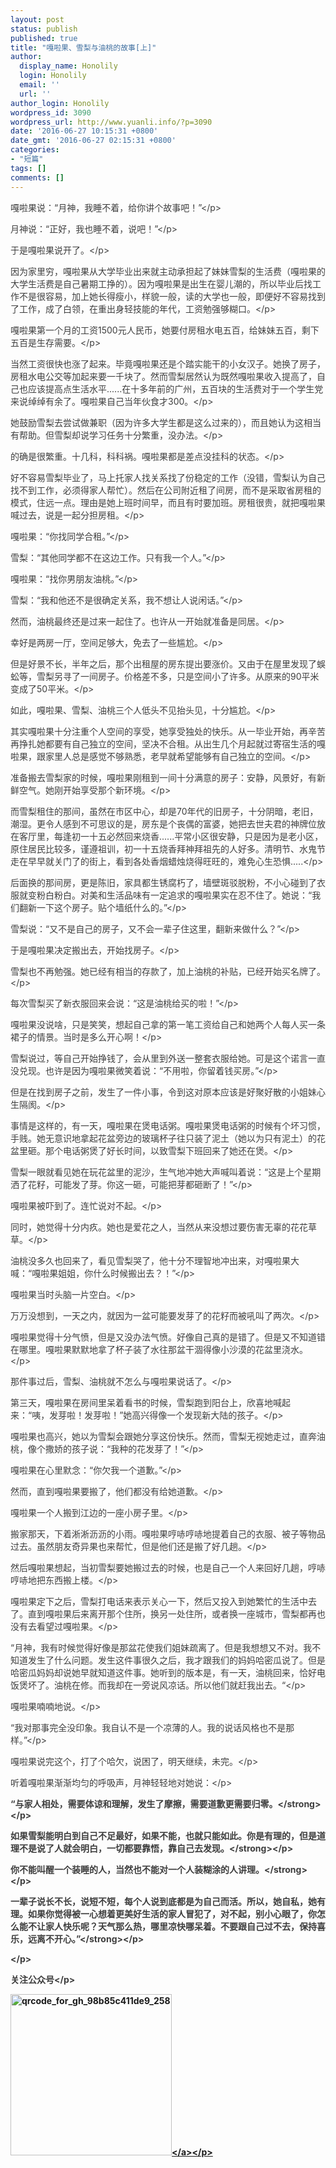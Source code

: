 ```yaml
---
layout: post
status: publish
published: true
title: "嘎啦果、雪梨与油桃的故事[上]"
author:
  display_name: Honolily
  login: Honolily
  email: ''
  url: ''
author_login: Honolily
wordpress_id: 3090
wordpress_url: http://www.yuanli.info/?p=3090
date: '2016-06-27 10:15:31 +0800'
date_gmt: '2016-06-27 02:15:31 +0800'
categories:
- "短篇"
tags: []
comments: []
---
```

<p style="color: #3e3e3e;">嘎啦果说：&ldquo;月神，我睡不着，给你讲个故事吧！&rdquo;<&#47;p></p>
<p style="color: #3e3e3e;">月神说：&ldquo;正好，我也睡不着，说吧！&rdquo;<&#47;p></p>
<p style="color: #3e3e3e;">于是嘎啦果说开了。<&#47;p></p>
<p style="color: #3e3e3e;">因为家里穷，嘎啦果从大学毕业出来就主动承担起了妹妹雪梨的生活费（嘎啦果的大学生活费是自己暑期工挣的）。因为嘎啦果是出生在婴儿潮的，所以毕业后找工作不是很容易，加上她长得瘦小，样貌一般，读的大学也一般，即便好不容易找到了工作，成了白领，在重出身轻技能的年代，工资勉强够糊口。<&#47;p></p>
<p style="color: #3e3e3e;">嘎啦果第一个月的工资1500元人民币，她要付房租水电五百，给妹妹五百，剩下五百是生存需要。<&#47;p></p>
<p style="color: #3e3e3e;">当然工资很快也涨了起来。毕竟嘎啦果还是个踏实能干的小女汉子。她换了房子，房租水电公交等加起来要一千块了。然而雪梨居然认为既然嘎啦果收入提高了，自己也应该提高点生活水平......在十多年前的广州，五百块的生活费对于一个学生党来说绰绰有余了。嘎啦果自己当年伙食才300。<&#47;p></p>
<p style="color: #3e3e3e;">她鼓励雪梨去尝试做兼职（因为许多大学生都是这么过来的），而且她认为这相当有帮助。但雪梨却说学习任务十分繁重，没办法。<&#47;p></p>
<p style="color: #3e3e3e;">的确是很繁重。十几科，科科祸。嘎啦果都是差点没挂科的状态。<&#47;p></p>
<p style="color: #3e3e3e;">好不容易雪梨毕业了，马上托家人找关系找了份稳定的工作（没错，雪梨认为自己找不到工作，必须得家人帮忙）。然后在公司附近租了间房，而不是采取省房租的模式，住远一点。理由是她上班时间早，而且有时要加班。房租很贵，就把嘎啦果喊过去，说是一起分担房租。<&#47;p></p>
<p style="color: #3e3e3e;">嘎啦果：&ldquo;你找同学合租。&rdquo;<&#47;p></p>
<p style="color: #3e3e3e;">雪梨：&ldquo;其他同学都不在这边工作。只有我一个人。&rdquo;<&#47;p></p>
<p style="color: #3e3e3e;">嘎啦果：&ldquo;找你男朋友油桃。&rdquo;<&#47;p></p>
<p style="color: #3e3e3e;">雪梨：&ldquo;我和他还不是很确定关系，我不想让人说闲话。&rdquo;<&#47;p></p>
<p style="color: #3e3e3e;">然而，油桃最终还是过来一起住了。也许从一开始就准备是同居。<&#47;p></p>
<p style="color: #3e3e3e;">幸好是两房一厅，空间足够大，免去了一些尴尬。<&#47;p></p>
<p style="color: #3e3e3e;">但是好景不长，半年之后，那个出租屋的房东提出要涨价。又由于在屋里发现了蜈蚣等，雪梨另寻了一间房子。价格差不多，只是空间小了许多。从原来的90平米变成了50平米。<&#47;p></p>
<p style="color: #3e3e3e;">如此，嘎啦果、雪梨、油桃三个人低头不见抬头见，十分尴尬。<&#47;p></p>
<p style="color: #3e3e3e;">其实嘎啦果十分注重个人空间的享受，她享受独处的快乐。从一毕业开始，再辛苦再挣扎她都要有自己独立的空间，坚决不合租。从出生几个月起就过寄宿生活的嘎啦果，跟家里人总是感觉不够熟悉，老早就希望能够有自己独立的空间。<&#47;p></p>
<p style="color: #3e3e3e;">准备搬去雪梨家的时候，嘎啦果刚租到一间十分满意的房子：安静，风景好，有新鲜空气。她刚开始享受那个新环境。<&#47;p></p>
<p style="color: #3e3e3e;">而雪梨租住的那间，虽然在市区中心，却是70年代的旧房子，十分阴暗，老旧，潮湿。更令人感到不可思议的是，房东是个丧偶的富婆，她把去世夫君的神牌位放在客厅里，每逢初一十五必然回来烧香......平常小区很安静，只是因为是老小区，原住居民比较多，谨遵祖训，初一十五烧香拜神拜祖先的人好多。清明节、水鬼节走在早早就关门了的街上，看到各处香烟蜡烛烧得旺旺的，难免心生恐惧.....<&#47;p></p>
<p style="color: #3e3e3e;">后面换的那间房，更是陈旧，家具都生锈腐朽了，墙壁斑驳脱粉，不小心碰到了衣服就变粉白粉白。对美和生活品味有一定追求的嘎啦果实在忍不住了。她说：&ldquo;我们翻新一下这个房子。贴个墙纸什么的。&rdquo;<&#47;p></p>
<p style="color: #3e3e3e;">雪梨说：&ldquo;又不是自己的房子，又不会一辈子住这里，翻新来做什么？&rdquo;<&#47;p></p>
<p style="color: #3e3e3e;">于是嘎啦果决定搬出去，开始找房子。<&#47;p></p>
<p style="color: #3e3e3e;">雪梨也不再勉强。她已经有相当的存款了，加上油桃的补贴，已经开始买名牌了。<&#47;p></p>
<p style="color: #3e3e3e;">每次雪梨买了新衣服回来会说：&ldquo;这是油桃给买的啦！&rdquo;<&#47;p></p>
<p style="color: #3e3e3e;">嘎啦果没说啥，只是笑笑，想起自己拿的第一笔工资给自己和她两个人每人买一条裙子的情景。当时是多么开心啊！<&#47;p></p>
<p style="color: #3e3e3e;">雪梨说过，等自己开始挣钱了，会从里到外送一整套衣服给她。可是这个诺言一直没兑现。也许是因为嘎啦果微笑着说：&ldquo;不用啦，你留着钱买房。&rdquo;<&#47;p></p>
<p style="color: #3e3e3e;">但是在找到房子之前，发生了一件小事，令到这对原本应该是好聚好散的小姐妹心生隔阂。<&#47;p></p>
<p style="color: #3e3e3e;">事情是这样的，有一天，嘎啦果在煲电话粥。嘎啦果煲电话粥的时候有个坏习惯，手贱。她无意识地拿起花盆旁边的玻璃杯子往只装了泥土（她以为只有泥土）的花盆里砸。那个电话粥煲了好长时间，以致雪梨下班回来了她还在煲。<&#47;p></p>
<p style="color: #3e3e3e;">雪梨一眼就看见她在玩花盆里的泥沙，生气地冲她大声喊叫着说：&ldquo;这是上个星期洒了花籽，可能发了芽。你这一砸，可能把芽都砸断了！&rdquo;<&#47;p></p>
<p style="color: #3e3e3e;">嘎啦果被吓到了。连忙说对不起。<&#47;p></p>
<p style="color: #3e3e3e;">同时，她觉得十分内疚。她也是爱花之人，当然从来没想过要伤害无辜的花花草草。<&#47;p></p>
<p style="color: #3e3e3e;">油桃没多久也回来了，看见雪梨哭了，他十分不理智地冲出来，对嘎啦果大喊：&ldquo;嘎啦果姐姐，你什么时候搬出去？！&rdquo;<&#47;p></p>
<p style="color: #3e3e3e;">嘎啦果当时头脑一片空白。<&#47;p></p>
<p style="color: #3e3e3e;">万万没想到，一天之内，就因为一盆可能要发芽了的花籽而被吼叫了两次。<&#47;p></p>
<p style="color: #3e3e3e;">嘎啦果觉得十分气愤，但是又没办法气愤。好像自己真的是错了。但是又不知道错在哪里。嘎啦果默默地拿了杯子装了水往那盆干涸得像小沙漠的花盆里浇水。<&#47;p></p>
<p style="color: #3e3e3e;">那件事过后，雪梨、油桃就不怎么与嘎啦果说话了。<&#47;p></p>
<p style="color: #3e3e3e;">第三天，嘎啦果在房间里呆着看书的时候，雪梨跑到阳台上，欣喜地喊起来：&ldquo;咦，发芽啦！发芽啦！&rdquo;她高兴得像一个发现新大陆的孩子。<&#47;p></p>
<p style="color: #3e3e3e;">嘎啦果也高兴，她以为雪梨会跟她分享这份快乐。然而，雪梨无视她走过，直奔油桃，像个撒娇的孩子说：&ldquo;我种的花发芽了！&rdquo;<&#47;p></p>
<p style="color: #3e3e3e;">嘎啦果在心里默念：&ldquo;你欠我一个道歉。&rdquo;<&#47;p></p>
<p style="color: #3e3e3e;">然而，直到嘎啦果要搬了，他们都没有给她道歉。<&#47;p></p>
<p style="color: #3e3e3e;">嘎啦果一个人搬到江边的一座小房子里。<&#47;p></p>
<p style="color: #3e3e3e;">搬家那天，下着淅淅沥沥的小雨。嘎啦果哼哧哼哧地提着自己的衣服、被子等物品过去。虽然朋友奇异果也来帮忙，但是他们还是搬了好几趟。<&#47;p></p>
<p style="color: #3e3e3e;">然后嘎啦果想起，当初雪梨要她搬过去的时候，也是自己一个人来回好几趟，哼哧哼哧地把东西搬上楼。<&#47;p></p>
<p style="color: #3e3e3e;">嘎啦果定下之后，雪梨打电话来表示关心一下，然后又投入到她繁忙的生活中去了。直到嘎啦果后来离开那个住所，换另一处住所，或者换一座城市，雪梨都再也没有去看望过嘎啦果。<&#47;p></p>
<p style="color: #3e3e3e;">&ldquo;月神，我有时候觉得好像是那盆花使我们姐妹疏离了。但是我想想又不对。我不知道发生了什么问题。发生这件事很久之后，我才跟我们的妈妈哈密瓜说了。但是哈密瓜妈妈却说她早就知道这件事。她听到的版本是，有一天，油桃回来，恰好电饭煲坏了。油桃在修。而我却在一旁说风凉话。所以他们就赶我出去。&ldquo;<&#47;p></p>
<p style="color: #3e3e3e;">嘎啦果喃喃地说。<&#47;p></p>
<p style="color: #3e3e3e;">&ldquo;我对那事完全没印象。我自认不是一个凉薄的人。我的说话风格也不是那样。&rdquo;<&#47;p></p>
<p style="color: #3e3e3e;">嘎啦果说完这个，打了个哈欠，说困了，明天继续，未完。<&#47;p></p>
<p style="color: #3e3e3e;">听着嘎啦果渐渐均匀的呼吸声，月神轻轻地对她说：<&#47;p></p>
<p style="color: #3e3e3e;"><strong>&ldquo;与家人相处，需要体谅和理解，发生了摩擦，需要道歉更需要归零。<&#47;strong><&#47;p></p>
<p style="color: #3e3e3e;"><strong>如果雪梨能明白到自己不足最好，如果不能，也就只能如此。你是有理的，但是道理不是说了人就会明白，一切都要靠悟，靠自己去发现。<&#47;strong><&#47;p></p>
<p style="color: #3e3e3e;"><strong>你不能叫醒一个装睡的人，当然也不能对一个人装糊涂的人讲理。<&#47;strong><&#47;p></p>
<p style="color: #3e3e3e;"><strong>一辈子说长不长，说短不短，每个人说到底都是为自己而活。所以，她自私，她有理。如果你觉得被一心想着更美好生活的家人冒犯了，对不起，别小心眼了，你怎么能不让家人快乐呢？天气那么热，哪里凉快哪呆着。不要跟自己过不去，保持喜乐，远离不开心。&rdquo;<&#47;strong><&#47;p></p>
<p style="color: #3e3e3e;"><&#47;p></p>
<p style="color: #3e3e3e;">关注公众号<&#47;p></p>
<p style="color: #3e3e3e;"><a href="http:&#47;&#47;www.yuanli.info&#47;wp-content&#47;uploads&#47;2016&#47;06&#47;qrcode_for_gh_98b85c411de9_258.jpg"><img class="alignnone size-full wp-image-3092" src="http:&#47;&#47;www.yuanli.info&#47;wp-content&#47;uploads&#47;2016&#47;06&#47;qrcode_for_gh_98b85c411de9_258.jpg" alt="qrcode_for_gh_98b85c411de9_258" width="258" height="258" &#47;><&#47;a><&#47;p></p>
